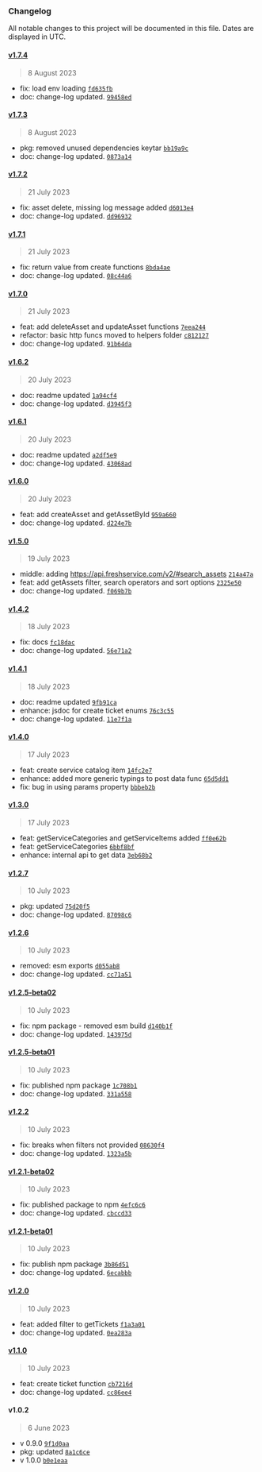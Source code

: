 ### Changelog

All notable changes to this project will be documented in this file. Dates are displayed in UTC.

#### [v1.7.4](https://github.com/saostad/freshdesk-client/compare/v1.7.3...v1.7.4)

> 8 August 2023

- fix: load env loading [`fd635fb`](https://github.com/saostad/freshdesk-client/commit/fd635fb71de8967c0de9abb25ea1e25a659442ca)
- doc: change-log updated. [`99458ed`](https://github.com/saostad/freshdesk-client/commit/99458ed6b9bebb82e55a2e449747097c8bdd509a)

#### [v1.7.3](https://github.com/saostad/freshdesk-client/compare/v1.7.2...v1.7.3)

> 8 August 2023

- pkg: removed unused dependencies keytar [`bb19a9c`](https://github.com/saostad/freshdesk-client/commit/bb19a9ca54117d8e6e365ca4589a8c5af8c638f6)
- doc: change-log updated. [`0873a14`](https://github.com/saostad/freshdesk-client/commit/0873a14aa5fee533792626eedcc849a6a3b0c41e)

#### [v1.7.2](https://github.com/saostad/freshdesk-client/compare/v1.7.1...v1.7.2)

> 21 July 2023

- fix: asset delete, missing log message added [`d6013e4`](https://github.com/saostad/freshdesk-client/commit/d6013e427722a368322bb7285c96f9dd36dee7b8)
- doc: change-log updated. [`dd96932`](https://github.com/saostad/freshdesk-client/commit/dd969327c241bc45cc6a9c925837ae9f7cc1153f)

#### [v1.7.1](https://github.com/saostad/freshdesk-client/compare/v1.7.0...v1.7.1)

> 21 July 2023

- fix: return value from create functions [`8bda4ae`](https://github.com/saostad/freshdesk-client/commit/8bda4aea19a229c9813cc49243eb23174d93ad0a)
- doc: change-log updated. [`08c44a6`](https://github.com/saostad/freshdesk-client/commit/08c44a64befe34d7e58bfcd12ccdbebc8112d5a1)

#### [v1.7.0](https://github.com/saostad/freshdesk-client/compare/v1.6.2...v1.7.0)

> 21 July 2023

- feat: add deleteAsset and updateAsset functions [`7eea244`](https://github.com/saostad/freshdesk-client/commit/7eea244408fde53ec38c6c67c4f4cdd67fd0a233)
- refactor: basic http funcs moved to helpers folder [`c812127`](https://github.com/saostad/freshdesk-client/commit/c812127e42eee6aa8a134c898f2dc7580393eb92)
- doc: change-log updated. [`91b64da`](https://github.com/saostad/freshdesk-client/commit/91b64dad24e4f5ecf1e12651d7906ed83e6d3439)

#### [v1.6.2](https://github.com/saostad/freshdesk-client/compare/v1.6.1...v1.6.2)

> 20 July 2023

- doc: readme updated [`1a94cf4`](https://github.com/saostad/freshdesk-client/commit/1a94cf491811405b6539b8840ad264bb603fa329)
- doc: change-log updated. [`d3945f3`](https://github.com/saostad/freshdesk-client/commit/d3945f34871de2c663e93dc3ff4fe7a738a436c5)

#### [v1.6.1](https://github.com/saostad/freshdesk-client/compare/v1.6.0...v1.6.1)

> 20 July 2023

- doc: readme updated [`a2df5e9`](https://github.com/saostad/freshdesk-client/commit/a2df5e97bb85d563e31e866a328beec103a3d99f)
- doc: change-log updated. [`43068ad`](https://github.com/saostad/freshdesk-client/commit/43068ad0152cab8a1bffa97d74ccca5a3dcbda88)

#### [v1.6.0](https://github.com/saostad/freshdesk-client/compare/v1.5.0...v1.6.0)

> 20 July 2023

- feat: add createAsset and getAssetById [`959a660`](https://github.com/saostad/freshdesk-client/commit/959a6609dc473fd88e1745e1bd1905bb93fb8f87)
- doc: change-log updated. [`d224e7b`](https://github.com/saostad/freshdesk-client/commit/d224e7b2e7fc59c3f0ce0cc2242055a53fbde869)

#### [v1.5.0](https://github.com/saostad/freshdesk-client/compare/v1.4.2...v1.5.0)

> 19 July 2023

- middle: adding https://api.freshservice.com/v2/#search_assets [`214a47a`](https://github.com/saostad/freshdesk-client/commit/214a47afd011847263982b283d0d4ea05c46539f)
- feat: add getAssets filter, search operators and sort options [`2325e50`](https://github.com/saostad/freshdesk-client/commit/2325e50b935e95357d56df097c719a400dc25e60)
- doc: change-log updated. [`f069b7b`](https://github.com/saostad/freshdesk-client/commit/f069b7bbd2ce655b87050c8f38ec5b42c60d87d6)

#### [v1.4.2](https://github.com/saostad/freshdesk-client/compare/v1.4.1...v1.4.2)

> 18 July 2023

- fix: docs [`fc18dac`](https://github.com/saostad/freshdesk-client/commit/fc18dacb0de0f52fb9b8f542f80cc16ea6954c56)
- doc: change-log updated. [`56e71a2`](https://github.com/saostad/freshdesk-client/commit/56e71a264817b4fac9961fe78ebc0d3993c49967)

#### [v1.4.1](https://github.com/saostad/freshdesk-client/compare/v1.4.0...v1.4.1)

> 18 July 2023

- doc: readme updated [`9fb91ca`](https://github.com/saostad/freshdesk-client/commit/9fb91ca3b7f0c2807700f0ecdd842fb04338f066)
- enhance: jsdoc for create ticket enums [`76c3c55`](https://github.com/saostad/freshdesk-client/commit/76c3c5540b8b0a5b01f437fbac8da948b50cf969)
- doc: change-log updated. [`11e7f1a`](https://github.com/saostad/freshdesk-client/commit/11e7f1adc83500c6bc0c26120fae6d2177be7666)

#### [v1.4.0](https://github.com/saostad/freshdesk-client/compare/v1.3.0...v1.4.0)

> 17 July 2023

- feat: create service catalog item [`14fc2e7`](https://github.com/saostad/freshdesk-client/commit/14fc2e7b0e639d5f16680ce2f392dc25eb8e0c41)
- enhance: added more generic typings to post data func [`65d5dd1`](https://github.com/saostad/freshdesk-client/commit/65d5dd150bb3f6290d9a85218183176dd4799d21)
- fix: bug in using params property [`bbbeb2b`](https://github.com/saostad/freshdesk-client/commit/bbbeb2bfe98a78acd3cdd5e1027f450eb6b0a438)

#### [v1.3.0](https://github.com/saostad/freshdesk-client/compare/v1.2.7...v1.3.0)

> 17 July 2023

- feat: getServiceCategories and getServiceItems added [`ff0e62b`](https://github.com/saostad/freshdesk-client/commit/ff0e62b2de0f3d43bcc7bc3698941e77035077ca)
- feat: getServiceCategories [`6bbf8bf`](https://github.com/saostad/freshdesk-client/commit/6bbf8bf419c1a6f83a5c9d8118a51659426f651b)
- enhance: internal api to get data [`3eb68b2`](https://github.com/saostad/freshdesk-client/commit/3eb68b28d840774318c0cf4a0b6bcbfd1e53298c)

#### [v1.2.7](https://github.com/saostad/freshdesk-client/compare/v1.2.6...v1.2.7)

> 10 July 2023

- pkg: updated [`75d20f5`](https://github.com/saostad/freshdesk-client/commit/75d20f5f695fbe2b9db5cb939b272d9d5410f7ef)
- doc: change-log updated. [`87098c6`](https://github.com/saostad/freshdesk-client/commit/87098c66481c782bea938458b0fe91c215392ca8)

#### [v1.2.6](https://github.com/saostad/freshdesk-client/compare/v1.2.5-beta02...v1.2.6)

> 10 July 2023

- removed: esm exports [`d055ab8`](https://github.com/saostad/freshdesk-client/commit/d055ab88e3e6aab9f0c4b711c2bdc98bfba5b180)
- doc: change-log updated. [`cc71a51`](https://github.com/saostad/freshdesk-client/commit/cc71a51883a0607a6275ef0faa4889de4a13c82e)

#### [v1.2.5-beta02](https://github.com/saostad/freshdesk-client/compare/v1.2.5-beta01...v1.2.5-beta02)

> 10 July 2023

- fix: npm package - removed esm build [`d140b1f`](https://github.com/saostad/freshdesk-client/commit/d140b1fca14a96549554c8d5d7809779b6fd50f5)
- doc: change-log updated. [`143975d`](https://github.com/saostad/freshdesk-client/commit/143975d5a26d79547fd906df772eb4f7476136cf)

#### [v1.2.5-beta01](https://github.com/saostad/freshdesk-client/compare/v1.2.2...v1.2.5-beta01)

> 10 July 2023

- fix: published npm package [`1c708b1`](https://github.com/saostad/freshdesk-client/commit/1c708b15f2e43d72759943e77916d135266e6307)
- doc: change-log updated. [`331a558`](https://github.com/saostad/freshdesk-client/commit/331a5586f1c0e0598a075ce7052e48fa642d46c8)

#### [v1.2.2](https://github.com/saostad/freshdesk-client/compare/v1.2.1-beta02...v1.2.2)

> 10 July 2023

- fix: breaks when filters not provided [`08630f4`](https://github.com/saostad/freshdesk-client/commit/08630f47440b53fe9a4f0b8abbe028f961900ecd)
- doc: change-log updated. [`1323a5b`](https://github.com/saostad/freshdesk-client/commit/1323a5bbe1fb6742cebc250cc6569818db67d747)

#### [v1.2.1-beta02](https://github.com/saostad/freshdesk-client/compare/v1.2.1-beta01...v1.2.1-beta02)

> 10 July 2023

- fix: published package to npm [`4efc6c6`](https://github.com/saostad/freshdesk-client/commit/4efc6c6a0f94fb76e3a6448798a239362340c511)
- doc: change-log updated. [`cbccd33`](https://github.com/saostad/freshdesk-client/commit/cbccd3374d9f4cc8ea45f842893a6450d530073b)

#### [v1.2.1-beta01](https://github.com/saostad/freshdesk-client/compare/v1.2.0...v1.2.1-beta01)

> 10 July 2023

- fix: publish npm package [`3b86d51`](https://github.com/saostad/freshdesk-client/commit/3b86d515487b946dff6f866535b9514d1278d712)
- doc: change-log updated. [`6ecabbb`](https://github.com/saostad/freshdesk-client/commit/6ecabbb99f25837654fe7539c804b5eed5174156)

#### [v1.2.0](https://github.com/saostad/freshdesk-client/compare/v1.1.0...v1.2.0)

> 10 July 2023

- feat: added filter to getTickets [`f1a3a01`](https://github.com/saostad/freshdesk-client/commit/f1a3a0147de1950e976993ed29fbacb1a679dc5f)
- doc: change-log updated. [`0ea283a`](https://github.com/saostad/freshdesk-client/commit/0ea283a334418eea90d4f9e2b11da2d37b70fc9f)

#### [v1.1.0](https://github.com/saostad/freshdesk-client/compare/v1.0.2...v1.1.0)

> 10 July 2023

- feat: create ticket function [`cb7216d`](https://github.com/saostad/freshdesk-client/commit/cb7216da32103cceac694e974e3422bf089aa05a)
- doc: change-log updated. [`cc86ee4`](https://github.com/saostad/freshdesk-client/commit/cc86ee4a7416ed36b4e330a48cdab86bf67145bf)

#### v1.0.2

> 6 June 2023

- v 0.9.0 [`9f1d0aa`](https://github.com/saostad/freshdesk-client/commit/9f1d0aa4ef26aa7f22691873f099040477ba7b8d)
- pkg: updated [`8a1c6ce`](https://github.com/saostad/freshdesk-client/commit/8a1c6ce413a5afe0b1ba24f2777e39d5437df4fa)
- v 1.0.0 [`b0e1eaa`](https://github.com/saostad/freshdesk-client/commit/b0e1eaac01c8d326ff174b73da2a3c006f1a982e)
